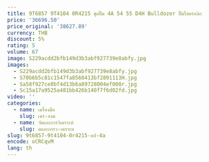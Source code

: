 ```yaml
---
title: 9T6857 9T4104 0R4215 ชุดปั๊ม 4A 54 55 D4H Bulldozer ปั๊มไฮดรอลิก
price: '36696.50'
price_original: '38627.89'
currency: THB
discount: 5%
rating: 5
volume: 67
image: S229acdd2bfb149d3b3abf927739e8abfy.jpg
images:
  - S229acdd2bfb149d3b3abf927739e8abfy.jpg
  - S70b6b5c81c1547fa8568413bf2891113H.jpg
  - Sa58f927ce0bf4d13b6a89728004ef008r.jpg
  - Sc15a17a9525a481bb426b140f7f6d02fd.jpg
video: ''
categories:
  - name: เครื่องมือ
    slug: เคร-องม
  - name: วัดและการวิเคราะห์
    slug: ดและการว-เคราะห
slug: 9t6857-9t4104-0r4215-ดป-4a
encode: oCRCqvM
lang: th
---
```

  